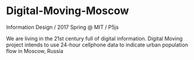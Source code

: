 # Digital-Moving-Moscow
Information Design / 2017 Spring @ MIT / P5js

We are living in the 21st century full of digital information.
Digital Moving project intends to use 24-hour cellphone data to indicate urban population flow in Moscow, Russia
